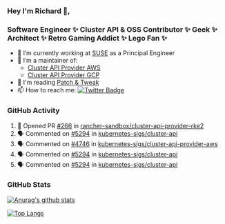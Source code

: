 ### Hey I'm Richard 👋, 

<h3 align="left">Software Engineer ✨ Cluster API & OSS Contributor ✨ Geek ✨ Architect ✨ Retro Gaming Addict ✨ Lego Fan ✨</h3>

- 🔭 I’m currently working at [SUSE](https://www.suse.com/) as a Principal Engineer
- 👯 I’m a maintainer of:
  -  [Cluster API Provider AWS](https://github.com/kubernetes-sigs/cluster-api-provider-aws)
  -  [Cluster API Provider GCP](https://github.com/kubernetes-sigs/cluster-api-provider-gcp)
- 💬 I'm reading [Patch & Tweak](https://bjooks.com/products/patch-tweak-exploring-modular-synthesis)
- 📫 How to reach me: [![Twitter Badge](https://img.shields.io/badge/-@fruit_case-00acee?style=flat&logo=Twitter&logoColor=white)](https://twitter.com/intent/follow?screen_name=fruit_case "Follow on Twitter")

### GitHub Activity 

<!--START_SECTION:activity-->
1. 💪 Opened PR [#266](https://github.com/rancher-sandbox/cluster-api-provider-rke2/pull/266) in [rancher-sandbox/cluster-api-provider-rke2](https://github.com/rancher-sandbox/cluster-api-provider-rke2)
2. 🗣 Commented on [#5294](https://github.com/kubernetes-sigs/cluster-api/issues/5294#issuecomment-1944084096) in [kubernetes-sigs/cluster-api](https://github.com/kubernetes-sigs/cluster-api)
3. 🗣 Commented on [#4746](https://github.com/kubernetes-sigs/cluster-api-provider-aws/pull/4746#issuecomment-1944036493) in [kubernetes-sigs/cluster-api-provider-aws](https://github.com/kubernetes-sigs/cluster-api-provider-aws)
4. 🗣 Commented on [#5294](https://github.com/kubernetes-sigs/cluster-api/issues/5294#issuecomment-1943875006) in [kubernetes-sigs/cluster-api](https://github.com/kubernetes-sigs/cluster-api)
5. 🗣 Commented on [#5294](https://github.com/kubernetes-sigs/cluster-api/issues/5294#issuecomment-1943846345) in [kubernetes-sigs/cluster-api](https://github.com/kubernetes-sigs/cluster-api)
<!--END_SECTION:activity-->

### GitHub Stats

[![Anurag's github stats](https://github-readme-stats.vercel.app/api?username=richardcase&count_private=true&show_icons=true)](https://github.com/anuraghazra/github-readme-stats)

[![Top Langs](https://github-readme-stats.vercel.app/api/top-langs/?username=richardcase&hide=html&layout=compact)](https://github.com/anuraghazra/github-readme-stats)
